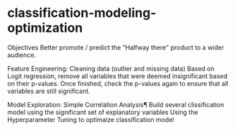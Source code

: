 # classification-modeling-optimization

Objectives
Better promote / predict the "Halfway there" product to a wider audience.

Feature Engineering:
Cleaning data (outlier and missing data)
Based on Logit regression, remove all variables that were deemed insignificant based on their p-values. Once finished, check the p-values again to ensure that all variables are still significant.

Model Exploration:
Simple Correlation Analysis¶
Build several clissification model using the significant set of explanatory variables
Using the Hyperparameter Tuning to optimaize classification model 
